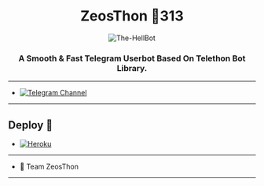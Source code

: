 <h1 align="center">
  <b>ZeosThon 🏴313</b>
</h1>

<p align="center">
  <img src="https://telegra.ph/file/c1b4db38d67b1e47bbdea.png" alt="The-HellBot">
</p>

<h3 align="center">
  <b>A Smooth & Fast Telegram Userbot Based On Telethon Bot Library.</b>
</h3>

------
- [![Telegram Channel](https://img.shields.io/badge/Telegram-Channel-brightgreen)](https://t.me/ZeosThon)

------
## Deploy 🚀
- [![Heroku](https://telegra.ph/file/3eace46675ea42a2d4df7.jpg)](#Deploy-To-Heroku)

------

- 💖 Team ZeosThon 

------
